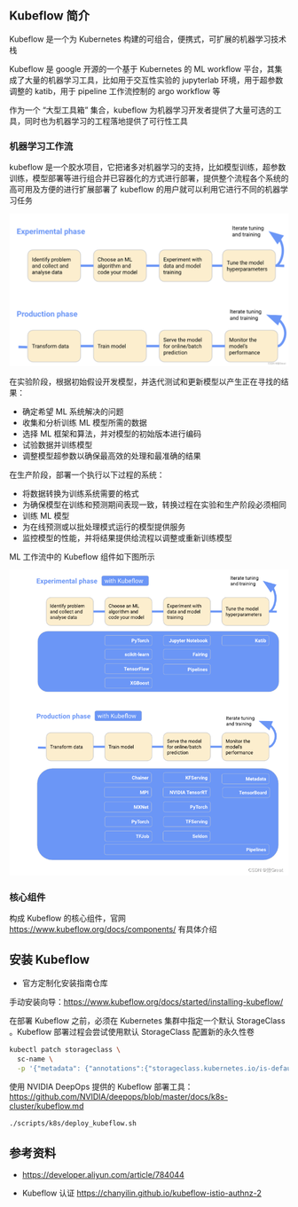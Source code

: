 ## Kubeflow 简介

Kubeflow 是一个为 Kubernetes 构建的可组合，便携式，可扩展的机器学习技术栈

Kubeflow 是 google 开源的一个基于 Kubernetes 的 ML workflow 平台，其集成了大量的机器学习工具，比如用于交互性实验的 jupyterlab 环境，用于超参数调整的 katib，用于 pipeline 工作流控制的 argo workflow 等

作为一个 “大型工具箱” 集合，kubeflow 为机器学习开发者提供了大量可选的工具，同时也为机器学习的工程落地提供了可行性工具

### 机器学习工作流

kubeflow 是一个胶水项目，它把诸多对机器学习的支持，比如模型训练，超参数训练，模型部署等进行组合并已容器化的方式进行部署，提供整个流程各个系统的高可用及方便的进行扩展部署了 kubeflow 的用户就可以利用它进行不同的机器学习任务

![img](.assets/Kubeflow简介/f585e89060bc4d24b8ebe1b99534dfc5.png)

在实验阶段，根据初始假设开发模型，并迭代测试和更新模型以产生正在寻找的结果：

- 确定希望 ML 系统解决的问题
- 收集和分析训练 ML 模型所需的数据
- 选择 ML 框架和算法，并对模型的初始版本进行编码
- 试验数据并训练模型
- 调整模型超参数以确保最高效的处理和最准确的结果

在生产阶段，部署一个执行以下过程的系统：

- 将数据转换为训练系统需要的格式
- 为确保模型在训练和预测期间表现一致，转换过程在实验和生产阶段必须相同
- 训练 ML 模型
- 为在线预测或以批处理模式运行的模型提供服务
- 监控模型的性能，并将结果提供给流程以调整或重新训练模型

ML 工作流中的 Kubeflow 组件如下图所示

![img](.assets/Kubeflow简介/067827292544471aa0ad1bb0af8e7bf2.png)

### 核心组件

构成 Kubeflow 的核心组件，官网 <https://www.kubeflow.org/docs/components/> 有具体介绍

## 安装 Kubeflow

- 官方定制化安装指南仓库

手动安装向导：<https://www.kubeflow.org/docs/started/installing-kubeflow/>

在部署 Kubeflow 之前，必须在 Kubernetes 集群中指定一个默认 StorageClass 。Kubeflow 部署过程会尝试使用默认 StorageClass 配置新的永久性卷

```bash
kubectl patch storageclass \
  sc-name \
  -p '{"metadata": {"annotations":{"storageclass.kubernetes.io/is-default-class":"true"}}}'
```

使用 NVIDIA DeepOps 提供的 Kubeflow 部署工具：<https://github.com/NVIDIA/deepops/blob/master/docs/k8s-cluster/kubeflow.md>

```bash
./scripts/k8s/deploy_kubeflow.sh
```

## 参考资料

- <https://developer.aliyun.com/article/784044>

- Kubeflow 认证 <https://chanyilin.github.io/kubeflow-istio-authnz-2>
